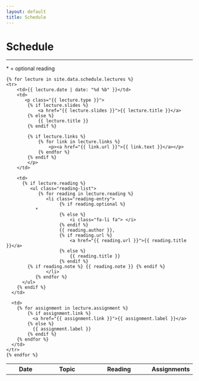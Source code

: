 ```yaml
---
layout: default
title: Schedule
---
```


# Schedule
----------


<p>* = optional reading</p>

<table class="table table-striped"> 
  <tbody>
    <tr>
      <th>Date</th>
      <th>Topic</th>
      <th>Reading</th>
	  <th width="15%">Assignments</th>
    </tr>
	
    {% for lecture in site.data.schedule.lectures %}
    <tr>
        <td>{{ lecture.date | date: "%d %b" }}</td>
        <td>
		   <p class="{{ lecture.type }}">		  
            {% if lecture.slides %}
				<a href="{{ lecture.slides }}">{{ lecture.title }}</a>
            {% else %}
				{{ lecture.title }}
			{% endif %}
			
            {% if lecture.links %}
				{% for link in lecture.links %}
	                <p><a href="{{ link.url }}">{{ link.text }}</a></p>
                {% endfor %}
            {% endif %}
		    </p>
        </td>
		
        <td>
          {% if lecture.reading %}
             <ul class="reading-list">
                {% for reading in lecture.reading %}
                   <li class="reading-entry">
                        {% if reading.optional %}
			   *
                        {% else %}
							<i class="fa-li fa"> </i>
						{% endif %}
                        {{ reading.author }},
                        {% if reading.url %}
						    <a href="{{ reading.url }}">{{ reading.title }}</a>
                        {% else %}
                            {{ reading.title }} 
                        {% endif %}
			{% if reading.note %} {{ reading.note }} {% endif %}
                   </li>
               {% endfor %}
          </ul>
        {% endif %}
      </td>

	  <td>
        {% for assignment in lecture.assignment %}
			{% if assignment.link %}
  			  <a href="{{ assignment.link }}">{{ assignment.label }}</a>
		    {% else %}
			  {{ assignment.label }}
	        {% endif %}
		{% endfor %}
	  </td>
    </tr>
    {% endfor %}
  </tbody>
</table>
